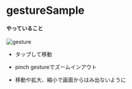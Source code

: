 # gestureSample

#### やっていること

![gesture](https://user-images.githubusercontent.com/26328745/42122317-ed99e548-7c7a-11e8-9804-1baed2ee864f.gif)


- タップして移動  

- pinch gestureでズームインアウト  

- 移動や拡大、縮小で画面からはみ出ないように  
